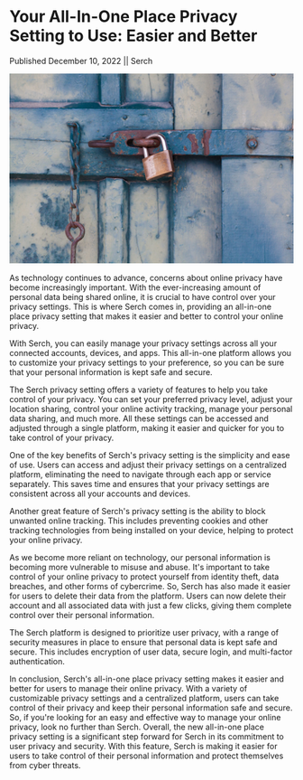 # Your All-In-One Place Privacy Setting to Use: Easier and Better

Published December 10, 2022 || Serch

![Serch privacy setting](../../../../assets/newsroom/privacy-setting.jpg)

As technology continues to advance, concerns about online privacy have become increasingly important. With the ever-increasing amount of personal data being shared online, it is crucial to have control over your privacy settings. This is where Serch comes in, providing an all-in-one place privacy setting that makes it easier and better to control your online privacy.

With Serch, you can easily manage your privacy settings across all your connected accounts, devices, and apps. This all-in-one platform allows you to customize your privacy settings to your preference, so you can be sure that your personal information is kept safe and secure.

The Serch privacy setting offers a variety of features to help you take control of your privacy. You can set your preferred privacy level, adjust your location sharing, control your online activity tracking, manage your personal data sharing, and much more. All these settings can be accessed and adjusted through a single platform, making it easier and quicker for you to take control of your privacy.

One of the key benefits of Serch's privacy setting is the simplicity and ease of use. Users can access and adjust their privacy settings on a centralized platform, eliminating the need to navigate through each app or service separately. This saves time and ensures that your privacy settings are consistent across all your accounts and devices.

Another great feature of Serch's privacy setting is the ability to block unwanted online tracking. This includes preventing cookies and other tracking technologies from being installed on your device, helping to protect your online privacy.

As we become more reliant on technology, our personal information is becoming more vulnerable to misuse and abuse. It's important to take control of your online privacy to protect yourself from identity theft, data breaches, and other forms of cybercrime. So, Serch has also made it easier for users to delete their data from the platform. Users can now delete their account and all associated data with just a few clicks, giving them complete control over their personal information.

The Serch platform is designed to prioritize user privacy, with a range of security measures in place to ensure that personal data is kept safe and secure. This includes encryption of user data, secure login, and multi-factor authentication.

In conclusion, Serch's all-in-one place privacy setting makes it easier and better for users to manage their online privacy. With a variety of customizable privacy settings and a centralized platform, users can take control of their privacy and keep their personal information safe and secure. So, if you're looking for an easy and effective way to manage your online privacy, look no further than Serch. Overall, the new all-in-one place privacy setting is a significant step forward for Serch in its commitment to user privacy and security. With this feature, Serch is making it easier for users to take control of their personal information and protect themselves from cyber threats.

